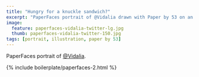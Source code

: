 ```yaml
---
title: "Hungry for a knuckle sandwich?"
excerpt: "PaperFaces portrait of @Vidalia drawn with Paper by 53 on an iPad."
image: 
  feature: paperfaces-vidalia-twitter-lg.jpg
  thumb: paperfaces-vidalia-twitter-150.jpg
tags: [portrait, illustration, paper by 53]
---
```


PaperFaces portrait of [@Vidalia](http://twitter.com/Vidalia).

{% include boilerplate/paperfaces-2.html %}
